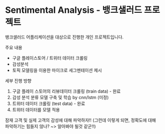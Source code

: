 # Sentimental Analysis - 뱅크샐러드 프로젝트

뱅크샐러드 어플리케이션을 대상으로 진행한 개인 프로젝트입니다.

주요 내용
- 구글 플레이스토어 / 트위터 데이터 크롤링
- 감성분석
- 토픽 모델링을 이용한 마이크로 세그멘테이션 제시

세부 진행 방향
1. 구글 플레이 스토어의 리뷰데이터 크롤링 (train data) - 완료
2. 감성 분석 분류 모델 구축 및 학습 by cnn/lstm (미정)
3. 트위터 데이터 크롤링 (test data) -  완료
4. 트위터 데이터를 모델 적용

잠재 고객 및 실제 고객의 감성에 대해 파악하자!! 
(그런데 이렇게 되면, 정확도에 대해 파악하기는 힘들지 않나? ~> 알아봐야 될것 같군!!)

